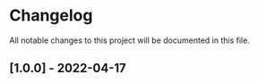 # Changelog

All notable changes to this project will be documented in this file.

## [1.0.0] - 2022-04-17
